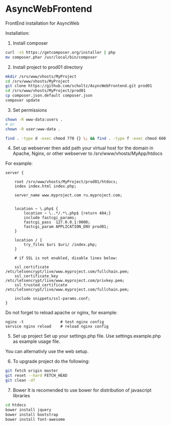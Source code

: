# AsyncWebFrontend
FrontEnd installation for AsyncWeb

Installation: 
1) Install composer
```bash
curl -sS https://getcomposer.org/installer | php
mv composer.phar /usr/local/bin/composer
```

2) Install project to prod01 directory
```bash
mkdir /srv/www/vhosts/MyProject
cd /srv/www/vhosts/MyProject
git clone https://github.com/scholtz/AsyncWebFrontend.git prod01
cd /srv/www/vhosts/MyProject/prod01
cp composer.json.default composer.json
composer update
```

3) Set permissions 
```bash
chown -R www-data:users .
# or
chown -R user:www-data .

find . -type d -exec chmod 770 {} \; && find . -type f -exec chmod 660 {} \;
```

4) Set up webserver
then add path your virtual host for the domain in Apache, Nginx, or other webserver to /srv/www/vhosts/MyApp/htdocs

For example:
```
server {

	root /srv/www/vhosts/MyProject/prod01/htdocs;
	index index.html index.php;

	server_name www.myproject.com ru.myproject.com;


	location ~ \.php$ {
		location ~ \..*/.*\.php$ {return 404;}
		include fastcgi_params;
		fastcgi_pass  127.0.0.1:9000;
		fastcgi_param APPLICATION_ENV prod01;
	}

	location / {
		try_files $uri $uri/ /index.php;
	}

	# if SSL is not enabled, disable lines below:
	
	ssl_certificate /etc/letsencrypt/live/www.myproject.com/fullchain.pem;
	ssl_certificate_key /etc/letsencrypt/live/www.myproject.com/privkey.pem;
    ssl_trusted_certificate /etc/letsencrypt/live/www.myproject.com/fullchain.pem;	
    
	include snippets/ssl-params.conf;
}
```

Do not forget to reload apache or nginx, for example: 
```
nginx -t 				# test nginx config
service nginx reload 	# reload nginx config
```


5) Set up project
Set up your settings.php file. Use settings.example.php as example usage file.

You can alternativly use the web setup.

6) To upgrade project do the following:
```bash
git fetch origin master
git reset --hard FETCH_HEAD
git clean -df
```
7) Bower
It is recomended to use bower for distribution of javascript libraries
```bash
cd htdocs
bower install jquery
bower install bootstrap
bower install font-awesome
```
